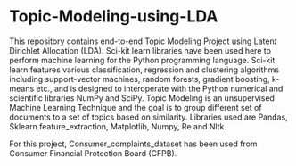 # Topic-Modeling-using-LDA
This repository contains end-to-end Topic Modeling Project using Latent Dirichlet Allocation (LDA). 
Sci-kit learn libraries have been used here to perform machine learning for the Python programming language. 
Sci-kit learn features various classification, regression and clustering algorithms including support-vector machines, random forests, gradient boosting, k-means etc., and is designed to interoperate with the Python numerical and scientific libraries NumPy and SciPy.
Topic Modeling is an unsupervised Machine Learning Technique and the goal is to group different set of documents to a set of topics based on similarity.
Libraries used are Pandas, Sklearn.feature_extraction, Matplotlib, Numpy, Re and Nltk.


For this project, Consumer_complaints_dataset has been used from Consumer Financial Protection Board (CFPB).
